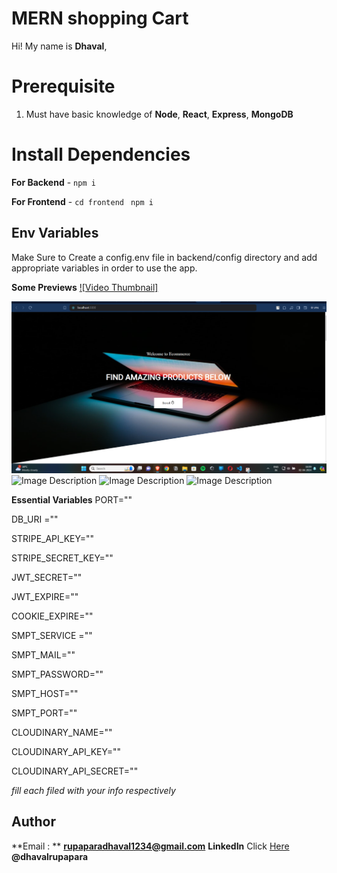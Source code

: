 # MERN shopping Cart

Hi! My name is **Dhaval**, 

# Prerequisite

1.  Must have basic knowledge of **Node**, **React**, **Express**, **MongoDB**

# Install Dependencies

**For Backend** - `npm i`

**For Frontend** - `cd frontend` ` npm i`

## Env Variables

Make Sure to Create a config.env file in backend/config directory and add appropriate variables in order to use the app.

**Some Previews**
[![Video Thumbnail]](Ecommerce.mp4)

![Image Description](ecm1.png)
![Image Description](images/example.jpg)
![Image Description](images/example.jpg)
![Image Description](images/example.jpg)

**Essential Variables**
PORT=""

DB_URI =""

STRIPE_API_KEY=""

STRIPE_SECRET_KEY=""

JWT_SECRET=""

JWT_EXPIRE=""

COOKIE_EXPIRE=""
  
SMPT_SERVICE =""

SMPT_MAIL=""

SMPT_PASSWORD=""

SMPT_HOST=""

SMPT_PORT=""

CLOUDINARY_NAME=""

CLOUDINARY_API_KEY=""

CLOUDINARY_API_SECRET=""

_fill each filed with your info respectively_

## Author

**Email : ** **rupaparadhaval1234@gmail.com**
**LinkedIn** Click [Here](https://www.linkedin.com/in/dhaval-rupapara-9b2889239/) **@dhavalrupapara**
